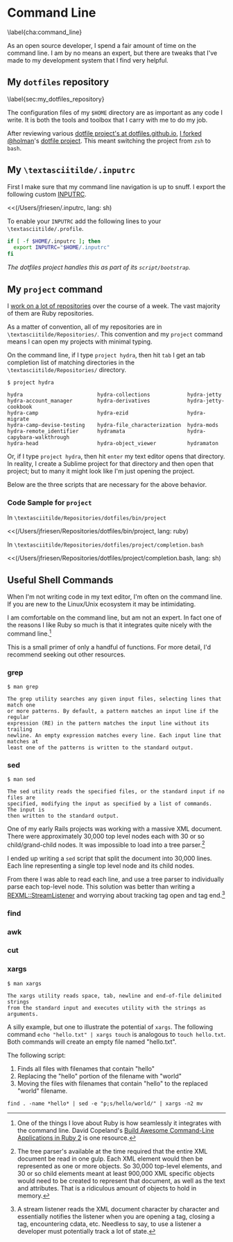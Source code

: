 # Command Line
\label{cha:command_line}

As an open source developer, I spend a fair amount of time on the command line.
I am by no means an expert, but there are tweaks that I've made to my development system that I find very helpful.

## My `dotfiles` repository
\label{sec:my_dotfiles_repository}

The configuration files of my `$HOME` directory are as important as any code I write.
It is both the tools and toolbox that I carry with me to do my job.

After reviewing various [dotfile project's at dotfiles.github.io](https://dotfiles.github.io), [I forked](https://github.com/jeremyf/dotfiles/) [@holman](http://twitter.com/holman)'s [dotfile project](https://github.com/holman/dotfiles/). This meant switching the project from `zsh` to `bash`.

## My `\textasciitilde/.inputrc`

First I make sure that my command line navigation is up to snuff.
I export the following custom [INPUTRC](http://www.gnu.org/software/bash/manual/html_node/Readline-Init-File.html).

<<(/Users/jfriesen/.inputrc, lang: sh)

To enable your `INPUTRC` add the following lines to your `\textasciitilde/.profile`.

```sh
if [ -f $HOME/.inputrc ]; then
  export INPUTRC="$HOME/.inputrc"
fi
```

*The dotfiles project handles this as part of its `script/bootstrap`.*

## My `project` command

I [work on a lot of repositories](https://github.com/jeremyf) over the course of a week.
The vast majority of them are Ruby repositories.

As a matter of convention, all of my repositories are in `\textasciitilde/Repositories/`.
This convention and my `project` command means I can open my projects with minimal typing.

On the command line, if I type `project hydra`, then hit `tab` I get an tab completion list of matching directories in the `\textasciitilde/Repositories/` directory.

```console
$ project hydra

hydra                        hydra-collections            hydra-jetty
hydra-account_manager        hydra-derivatives            hydra-jetty-cookbook
hydra-camp                   hydra-ezid                   hydra-migrate
hydra-camp-devise-testing    hydra-file_characterization  hydra-mods
hydra-remote_identifier      hydramata                    hydra-capybara-walkthrough
hydra-head                   hydra-object_viewer          hydramaton
```

Or, if I type `project hydra`, then hit `enter` my text editor opens that directory.
In reality, I create a Sublime project for that directory and then open that project; but to many it might look like I'm just opening the project.

Below are the three scripts that are necessary for the above behavior.

### Code Sample for `project`

In `\textasciitilde/Repositories/dotfiles/bin/project`

<<(/Users/jfriesen/Repositories/dotfiles/bin/project, lang: ruby)

In `\textasciitilde/Repositories/dotfiles/project/completion.bash`

<<(/Users/jfriesen/Repositories/dotfiles/project/completion.bash, lang: sh)

## Useful Shell Commands

When I'm not writing code in my text editor, I'm often on the command line.
If you are new to the Linux/Unix ecosystem it may be intimidating.

I am comfortable on the command line, but am not an expert.
In fact one of the reasons I like Ruby so much is that it integrates quite nicely with the command line.[^ruby_command_line_resources]

This is a small primer of only a handful of functions.
For more detail, I'd recommend seeking out other resources.

### grep

```console
$ man grep

The grep utility searches any given input files, selecting lines that match one
or more patterns. By default, a pattern matches an input line if the regular
expression (RE) in the pattern matches the input line without its trailing
newline. An empty expression matches every line. Each input line that matches at
least one of the patterns is written to the standard output.
```

### sed

```console
$ man sed

The sed utility reads the specified files, or the standard input if no files are
specified, modifying the input as specified by a list of commands.  The input is
then written to the standard output.
```

One of my early Rails projects was working with a massive XML document.
There were approximately 30,000 top level nodes each with 30 or so child/grand-child nodes.
It was impossible to load into a tree parser.[^tell_me_about_a_tree_parser]

I ended up writing a `sed` script that split the document into 30,000 lines.
Each line representing a single top level node and its child nodes.

From there I was able to read each line, and use a tree parser to individually parse each top-level node.
This solution was better than writing a [REXML::StreamListener](http://www.germane-software.com/software/rexml_doc/classes/REXML/StreamListener.html) and worrying about tracking tag open and tag end.[^tell_me_about_a_stream_listener]

### find

### awk

### cut

### xargs

```console
$ man xargs

The xargs utility reads space, tab, newline and end-of-file delimited strings
from the standard input and executes utility with the strings as arguments.
```

A silly example, but one to illustrate the potential of `xargs`.
The following command `echo "hello.txt" | xargs touch` is analogous to `touch hello.txt`.
Both commands will create an empty file named "hello.txt".

The following script:

1. Finds all files with filenames that contain "hello"
1. Replacing the "hello" portion of the filename with "world"
1. Moving the files with filenames that contain "hello" to the replaced "world" filename.

`find . -name *hello* | sed -e "p;s/hello/world/" | xargs -n2 mv`

<!-- footnotes -->

[^ruby_command_line_resources]: One of the things I love about Ruby is how seamlessly it integrates with the command line. David Copeland's [Build Awesome Command-Line Applications in Ruby 2](http://pragprog.com/book/dccar2/build-awesome-command-line-applications-in-ruby-2) is one resource.

[^tell_me_about_a_tree_parser]: The tree parser's available at the time required that the entire XML document be read in one gulp. Each XML element would then be represented as one or more objects. So 30,000 top-level elements, and 30 or so child elements meant at least 900,000 XML specific objects would need to be created to represent that document, as well as the text and attributes. That is a ridiculous amount of objects to hold in memory.

[^tell_me_about_a_stream_listener]: A stream listener reads the XML document character by character and essentially notifies the listener when you are opening a tag, closing a tag, encountering cdata, etc. Needless to say, to use a listener a developer must potentially track a lot of state.